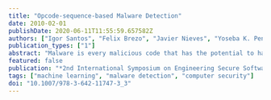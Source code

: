 ```yaml
---
title: "Opcode-sequence-based Malware Detection"
date: 2010-02-01
publishDate: 2020-06-11T11:55:59.657582Z
authors: ["Igor Santos", "Felix Brezo", "Javier Nieves", "Yoseba K. Penya", "Borja Sanz", "Carlos Laorden", "Pablo García Bringas"]
publication_types: ["1"]
abstract: "Malware is every malicious code that has the potential to harm any computer or network. The amount of malware is increasing faster every year and poses a serious security threat. Hence, malware detection has become a critical topic in computer security. Currently, signature-based detection is the most extended method within commercial antivirus. Although this method is still used on most popular commercial computer antivirus software, it can only achieve detection once the virus has already caused damage and it is registered. Therefore, it fails to detect new variations of known malware. In this paper, we propose a new method to detect variants of known malware families. This method is based on the frequency of appearance of opcode sequences. Furthermore, we describe a method to mine the relevance of each opcode and, thereby, weigh each opcode sequence frequency. We show that this method provides an effective way to detect variants of known malware families."
featured: false
publication: "*2nd International Symposium on Engineering Secure Software and Systems (ESSoS)*"
tags: ["machine learning", "malware detection", "computer security"]
doi: "10.1007/978-3-642-11747-3_3"
---
```


